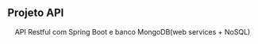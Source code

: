 ##  Projeto API 

<p align="center"> API Restful com Spring Boot e banco MongoDB(web services + NoSQL)</p>

